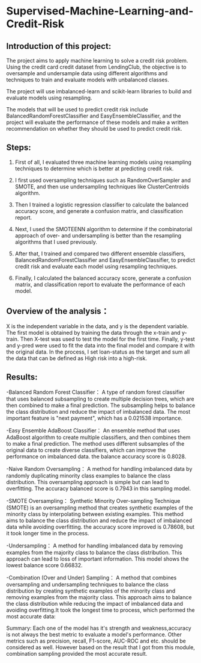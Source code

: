 # Supervised-Machine-Learning-and-Credit-Risk
## Introduction of this project:
The project aims to apply machine learning to solve a credit risk problem. Using the credit card credit dataset from LendingClub, the objective is to oversample and undersample data using different algorithms and techniques to train and evaluate models with unbalanced classes. 

The project will use imbalanced-learn and scikit-learn libraries to build and evaluate models using resampling. 

The models that will be used to predict credit risk include BalancedRandomForestClassifier and EasyEnsembleClassifier, and the project will evaluate the performance of these models and make a written recommendation on whether they should be used to predict credit risk.

## Steps:

1. First of all, I evaluated three machine learning models using resampling techniques to determine which is better at predicting credit risk. 

2. I first used oversampling techniques such as RandomOverSampler and SMOTE, and then use undersampling techniques like ClusterCentroids algorithm. 

3. Then I trained a logistic regression classifier to calculate the balanced accuracy score, and generate a confusion matrix, and classification report. 

4. Next,  I used the SMOTEENN algorithm to determine if the combinatorial approach of over- and undersampling is better than the resampling algorithms that I used previously. 

5. After that, I trained and compared two different ensemble classifiers, BalancedRandomForestClassifier and EasyEnsembleClassifier, to predict credit risk and evaluate each model using resampling techniques. 

6. Finally, I calculated the balanced accuracy score, generate a confusion matrix, and classification report to evaluate the performance of each model.


## Overview of the analysis：
X is the independent variable in the data, and y is the dependent variable. The first model is obtained by training the data through the x-train and y-train. Then X-test was used to test the model for the first time. Finally, y-test and y-pred were used to fit the data into the final model and compare it with the original data. In the process, I set loan-status as the target and sum all the data that can be defined as High risk into a high-risk.

## Results: 
-Balanced Random Forest Classifier：
 A type of random forest classifier that uses balanced subsampling to create multiple decision trees, which are then combined to make a final prediction. The subsampling helps to balance the class distribution and reduce the impact of imbalanced data. The most important feature is "next payment", which has a  0.021538 importance.

-Easy Ensemble AdaBoost Classifier：
An ensemble method that uses AdaBoost algorithm to create multiple classifiers, and then combines them to make a final prediction. The method uses different subsamples of the original data to create diverse classifiers, which can improve the performance on imbalanced data. the balance accuracy score is 0.8028.

-Naive Random Oversampling：
A method for handling imbalanced data by randomly duplicating minority class examples to balance the class distribution. This oversampling approach is simple but can lead to overfitting. The accuracy balanced score is 0.7943 in this sampling model.


-SMOTE Oversampling：
Synthetic Minority Over-sampling Technique (SMOTE) is an oversampling method that creates synthetic examples of the minority class by interpolating between existing examples. This method aims to balance the class distribution and reduce the impact of imbalanced data while avoiding overfitting. the accuracy score improved is 0.78608, but it took longer time in the process.


-Undersampling：
A method for handling imbalanced data by removing examples from the majority class to balance the class distribution. This approach can lead to loss of important information. This model shows the lowest balance score 0.66832.


-Combination (Over and Under) Sampling：
A method that combines oversampling and undersampling techniques to balance the class distribution by creating synthetic examples of the minority class and removing examples from the majority class. This approach aims to balance the class distribution while reducing the impact of imbalanced data and avoiding overfitting.It took the longest time to process, which performed the most accurate data: 


Summary: Each one of the model has it's strength and weakness,accuracy is not always the best metric to evaluate a model's performance. Other metrics such as precision, recall, F1-score, AUC-ROC and etc. should be considered as well. However based on the result that I got from this module, combination sampling provided the most accurate result.
